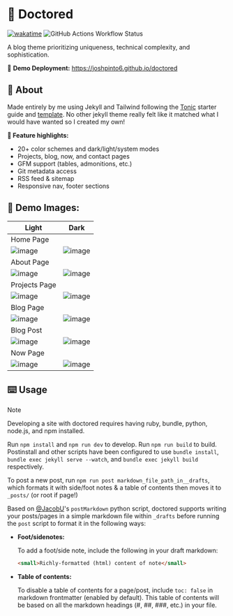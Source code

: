 # 🎩 Doctored

[![wakatime](https://wakatime.com/badge/user/7482ea9d-3085-4e9b-95ad-1ca78a14d948/project/f57b75b4-8209-4d96-bb52-b673574bed86.svg)](https://wakatime.com/badge/user/7482ea9d-3085-4e9b-95ad-1ca78a14d948/project/f57b75b4-8209-4d96-bb52-b673574bed86) ![GitHub Actions Workflow Status](https://img.shields.io/github/actions/workflow/status/joshpinto6/doctored/jekyll.yml)

A  blog theme prioritizing uniqueness, technical complexity, and sophistication.

📱 **Demo Deployment:** https://joshpinto6.github.io/doctored

## 💬 About

Made entirely by me using Jekyll and Tailwind following the [Tonic](https://tonic.hackclub.com) starter guide and [template](https://github.com/hackclub/tonic-starter). No other jekyll theme really felt like it matched what I would have wanted so I created my own!

**💫 Feature highlights:**

- 20+ color schemes and dark/light/system modes
- Projects, blog, now, and contact pages
- GFM support (tables, admonitions, etc.)
- Git metadata access
- RSS feed & sitemap
- Responsive nav, footer sections

## 📸 Demo Images:

| Light | Dark |
| --- | --- |
| Home Page |
| ![image](https://github.com/user-attachments/assets/94738de9-6e5a-4a84-bcca-5ff49b35f04c) | ![image](https://github.com/user-attachments/assets/e838e82f-f90b-4863-b5fb-33a5626c26c5) |
| About Page |
| ![image](https://github.com/user-attachments/assets/424ad4f2-dd78-4928-b7f9-71160fccee6c) | ![image](https://github.com/user-attachments/assets/4702d27b-274a-4dff-ac10-a9eb34376fd8) |
| Projects Page |
| ![image](https://github.com/user-attachments/assets/9d915ad0-5108-4b6e-a558-6849b90187a0) | ![image](https://github.com/user-attachments/assets/f67b8aef-49de-4559-b793-b925cbae3d73) |
| Blog Page |
| ![image](https://github.com/user-attachments/assets/9b9db8f2-2566-4c8e-bcde-372eb3f45721) | ![image](https://github.com/user-attachments/assets/8c6a2dc9-88e4-45cc-a27a-ebcec00aa8e4) |
| Blog Post |
| ![image](https://github.com/user-attachments/assets/25fd4795-2eff-4cd1-8997-26bbbc65f6f5) | ![image](https://github.com/user-attachments/assets/dd8d8970-cc65-4b27-8c1b-5d04914c2ee5) |
| Now Page |
| ![image](https://github.com/user-attachments/assets/271a300f-65e5-4a46-b62a-139ce1e5b0b9) | ![image](https://github.com/user-attachments/assets/c3c7bd74-ce5f-401f-983e-d9dc395efc16) |




## ⌨️ Usage

> [!NOTE]
> Developing a site with doctored requires having ruby, bundle, python, node.js, and npm installed. 

Run `npm install` and `npm run dev` to develop. Run `npm run build` to build. Postinstall and other scripts have been configured to use `bundle install`, `bundle exec jekyll serve --watch`, and `bundle exec jekyll build` respectively.

To post a new post, run `npm run post markdown_file_path_in__drafts`, which formats it with side/foot notes & a table of contents then moves it to `_posts/` (or root if page!)

Based on [@JacobU](https://github.com/jacobu)'s `postMarkdown` python script, doctored supports writing your posts/pages in a simple markdown file within `_drafts` before running the `post` script to format it in the following ways:

- **Foot/sidenotes:**

  To add a foot/side note, include the following in your draft markdown:
  ```html
  <small>Richly-formatted (html) content of note</small>
  ```

- **Table of contents:**

  To disable a table of contents for a page/post, include `toc: false` in markdown frontmatter (enabled by default). This table of contents will be based on all the markdown headings (#, ##, ###, etc.) in your file.